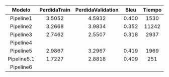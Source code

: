 | Modelo | PerdidaTrain | PerdidaValidation | Bleu | Tiempo | Responsable |
|:---:|:---:|:---:|:---:|:---:|:---:|
| Pipeline1 | 3.5052 | 4.5932 | 0.400 | 1530 | Yedam |
| Pipeline2 | 3.2668 | 3.9834 | 0.352 | 11242 | Yedam |
| Pipeline3 | 2.7462 | 2.5507 | 0.318 | 2937 | Yalidt |
| Pipeline4 |  |  |  |  | Yalidt |
| Pipeline5 | 2.9867 | 3.2967 | 0.419 | 1969 | Yedam |
| Pipeline5.1 | 1.7227 | 2.8818 | 0.409 | 251 | Yedam |
| Pipeline6 |  |  |  |  | ? |
